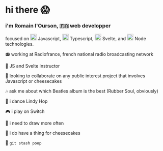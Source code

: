 # hi there :scream:

### i'm Romain l'Ourson, :fr: web developper

focused on <img src="https://upload.wikimedia.org/wikipedia/commons/thumb/9/99/Unofficial_JavaScript_logo_2.svg/240px-Unofficial_JavaScript_logo_2.svg.png" width=20/> Javascript, 
<img src="https://camo.githubusercontent.com/932bc3897ff7b04c5665e21371090d7820cba9f1/68747470733a2f2f63646e2e69636f6e73636f75742e636f6d2f69636f6e2f667265652f706e672d3531322f747970657363726970742d313137343936352e706e67" width=20 /> Typescript, <img src="https://upload.wikimedia.org/wikipedia/commons/thumb/1/1b/Svelte_Logo.svg/851px-Svelte_Logo.svg.png" width=20 /> Svelte, and <img src="https://firebearstudio.com/blog/wp-content/uploads/2015/10/Node-e1443953851722.png" width=20/> Node technologies.

📻 working at Radiofrance, french national radio broadcasting network

📖 JS and Svelte instructor

💭 looking to collaborate on any public interest project that involves Javascript or cheesecakes

🎶 ask me about which Beatles album is the best (Rubber Soul, obviously)

👯 i dance Lindy Hop

🎮 i play on Switch

📝 i need to draw more often

🍰 i do have a thing for cheesecakes

💩 `git stash poop`

